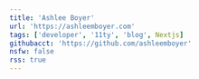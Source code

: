 ```yaml
---
title: 'Ashlee Boyer'
url: 'https://ashleemboyer.com'
tags: ['developer', '11ty', 'blog', Nextjs]
githubacct: 'https://github.com/ashleemboyer'
nsfw: false
rss: true
---
```

